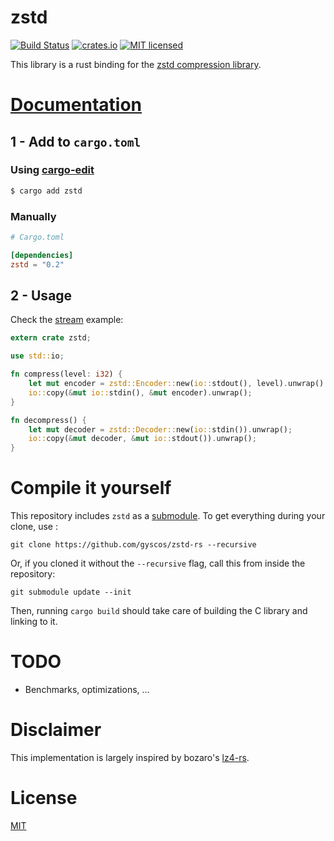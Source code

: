# zstd

[![Build Status](https://travis-ci.org/gyscos/zstd-rs.svg?branch=master)](https://travis-ci.org/gyscos/zstd-rs)
[![crates.io](http://meritbadge.herokuapp.com/zstd)](https://crates.io/crates/zstd)
[![MIT licensed](https://img.shields.io/badge/license-MIT-blue.svg)](./LICENSE)

This library is a rust binding for the [zstd compression library][zstd].

# [Documentation][doc]

## 1 - Add to `cargo.toml`

### Using [cargo-edit]

```bash
$ cargo add zstd
```

### Manually

```toml
# Cargo.toml

[dependencies]
zstd = "0.2"
```

## 2 - Usage

Check the [stream] example:

```rust
extern crate zstd;

use std::io;

fn compress(level: i32) {
    let mut encoder = zstd::Encoder::new(io::stdout(), level).unwrap().auto_finish();
	io::copy(&mut io::stdin(), &mut encoder).unwrap();
}

fn decompress() {
	let mut decoder = zstd::Decoder::new(io::stdin()).unwrap();
	io::copy(&mut decoder, &mut io::stdout()).unwrap();
}
```

# Compile it yourself

This repository includes `zstd` as a [submodule]. To get everything during your clone, use :

```
git clone https://github.com/gyscos/zstd-rs --recursive
```

Or, if you cloned it without the `--recursive` flag, call this from inside the repository:

```
git submodule update --init
```

Then, running `cargo build` should take care of building the C library and linking to it.

# TODO

* Benchmarks, optimizations, ...

# Disclaimer

This implementation is largely inspired by bozaro's [lz4-rs].

# License

[MIT](LICENSE)

[zstd]: https://github.com/Cyan4973/zstd
[lz4-rs]: https://github.com/bozaro/lz4-rs
[cargo-edit]: https://github.com/killercup/cargo-edit#cargo-add
[doc]: https://gyscos.github.io/zstd-rs/zstd/index.html
[stream]: examples/stream.rs
[submodule]: https://git-scm.com/book/en/v2/Git-Tools-Submodules
